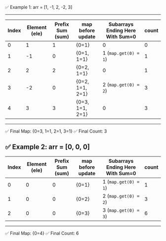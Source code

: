 ✅ Example 1: arr = [1, -1, 2, -2, 3]
_____________________________________________________________________________________________________________________
| Index | Element (ele) | Prefix Sum (sum) | map before update          | Subarrays Ending Here With Sum=0 | count  |
|-------|---------------|------------------|----------------------------|----------------------------------|--------|
| 0     | 1             | 1                | {0=1}                      | 0                                | 0      |
| 1     | -1            | 0                | {0=1, 1=1}                 | 1 (`map.get(0) = 1`)             | 1      |
| 2     | 2             | 2                | {0=2, 1=1}                 | 0                                | 1      |
| 3     | -2            | 0                | {0=2, 1=1, 2=1}            | 2 (`map.get(0) = 2`)             | 3      |
| 4     | 3             | 3                | {0=3, 1=1, 2=1}            | 0                                | 3      |
---------------------------------------------------------------------------------------------------------------------
✅ Final Map: {0=3, 1=1, 2=1, 3=1}
✅ Final Count: 3

✅ Example 2: arr = [0, 0, 0]
------------------------------------------------------------------------------------------------------------
| Index | Element (ele) | Prefix Sum (sum) | map before update  | Subarrays Ending Here With Sum=0 | count  |
|-------|---------------|------------------|--------------------|----------------------------------|--------|
| 0     | 0             | 0                | {0=1}              | 1 (`map.get(0) = 1`)             | 1      |
| 1     | 0             | 0                | {0=2}              | 2 (`map.get(0) = 2`)             | 3      |
| 2     | 0             | 0                | {0=3}              | 3 (`map.get(0) = 3`)             | 6      |
-------------------------------------------------------------------------------------------------------------
✅ Final Map: {0=4}
✅ Final Count: 6
